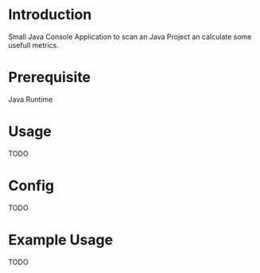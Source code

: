 # Introduction 
Small Java Console Application to scan an Java Project an calculate some usefull metrics.

# Prerequisite
Java Runtime

# Usage
TODO

# Config
TODO

# Example Usage
TODO
